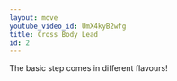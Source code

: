 ```yaml
---
layout: move
youtube_video_id: UmX4kyB2wfg
title: Cross Body Lead
id: 2
---
```


The basic step comes in different flavours!
